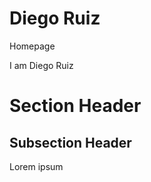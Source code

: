 # Diego Ruiz
Homepage

I am Diego Ruiz

<h1>Section Header</h1>
<section>
  <h2>Subsection Header</h2>
  <p>Lorem ipsum</p>
</section>
